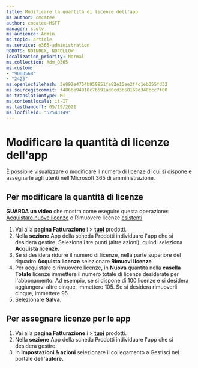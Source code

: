 ```yaml
---
title: Modificare la quantità di licenze dell'app
ms.author: cmcatee
author: cmcatee-MSFT
manager: scotv
ms.audience: Admin
ms.topic: article
ms.service: o365-administration
ROBOTS: NOINDEX, NOFOLLOW
localization_priority: Normal
ms.collection: Adm_O365
ms.custom:
- "9000568"
- "2425"
ms.openlocfilehash: 3e892e4754b959851fe82e15ee2f4c1eb355fd32
ms.sourcegitcommit: f4866e94918c7b591ad0cd3b58169d340bcc7f00
ms.translationtype: MT
ms.contentlocale: it-IT
ms.lasthandoff: 05/19/2021
ms.locfileid: "52543149"
---
```

# <a name="change-app-license-quantity"></a>Modificare la quantità di licenze dell'app

È possibile visualizzare o modificare il numero di licenze di cui si dispone e assegnarle agli utenti nell'Microsoft 365 di amministrazione.

## <a name="to-change-license-quantity"></a>Per modificare la quantità di licenze

**GUARDA un video** che mostra come eseguire questa operazione: [Acquistare nuove licenze](https://go.microsoft.com/fwlink/p/?linkid=2154857) o Rimuovere licenze [esistenti](https://go.microsoft.com/fwlink/p/?linkid=2154938)

1. Vai alla **pagina Fatturazione** i  >  **[tuoi](https://go.microsoft.com/fwlink/p/?linkid=842054)** prodotti.
2. Nella **sezione** App della  scheda Prodotti individuare l'app che si desidera gestire. Seleziona i tre punti (altre azioni), quindi seleziona **Acquista licenze.**
3. Se si desidera ridurre il numero di licenze, nella parte superiore del riquadro **Acquista licenze** selezionare **Rimuovi licenze**.
4. Per acquistare o rimuovere licenze, in **Nuova** quantità nella **casella Totale** licenze immettere il numero totale di licenze desiderate per l'abbonamento. Ad esempio, se si dispone di 100 licenze e si desidera aggiungervi altre cinque, immettere 105. Se si desidera rimuoverli cinque, immettere 95.
5. Selezionare **Salva**.

## <a name="to-assign-app-licenses"></a>Per assegnare licenze per le app

1. Vai alla **pagina Fatturazione** i  >  **[tuoi](https://go.microsoft.com/fwlink/p/?linkid=842054)** prodotti.
2. Nella **sezione** App della  scheda Prodotti individuare l'app che si desidera gestire.
3. In **Impostazioni & azioni** selezionare il collegamento a Gestisci nel portale **dell'autore.**